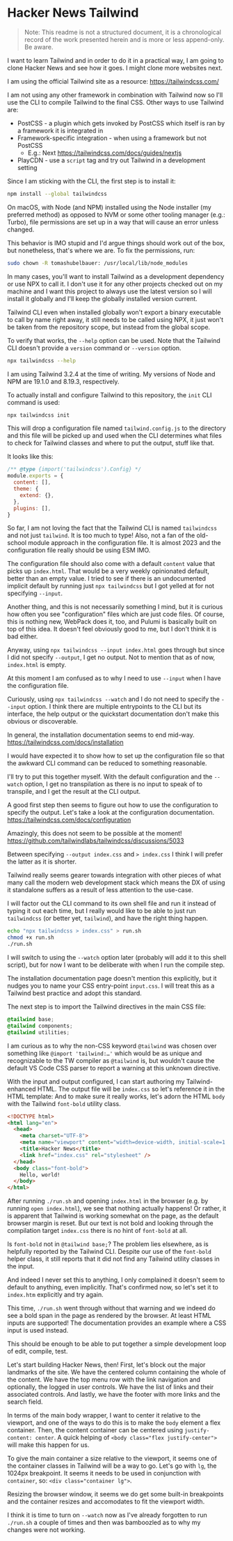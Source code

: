 # Hacker News Tailwind

> Note: This readme is not a structured document, it is a chronological record
of the work presented herein and is more or less append-only. Be aware.

I want to learn Tailwind and in order to do it in a practical way, I am going to
clone Hacker News and see how it goes.
I might clone more websites next.

I am using the official Tailwind site as a resource:
https://tailwindcss.com/

I am not using any other framework in combination with Tailwind now so I'll use
the CLI to compile Tailwind to the final CSS.
Other ways to use Tailwind are:

- PostCSS - a plugin which gets invoked by PostCSS which itself is ran by a
  framework it is integrated in
- Framework-specific integration - when using a framework but not PostCSS
  - E.g.: Next https://tailwindcss.com/docs/guides/nextjs
- PlayCDN - use a `script` tag and try out Tailwind in a development setting

Since I am sticking with the CLI, the first step is to install it:

```sh
npm install --global tailwindcss
```

On macOS, with Node (and NPM) installed using the Node installer (my preferred
method) as opposed to NVM or some other tooling manager (e.g.: Turbo), file
permissions are set up in a way that will cause an error unless changed.

This behavior is IMO stupid and I'd argue things should work out of the box,
but nonetheless, that's where we are.
To fix the permissions, run:

```sh
sudo chown -R tomashubelbauer: /usr/local/lib/node_modules
```

In many cases, you'll want to install Tailwind as a development dependency or
use NPX to call it.
I don't use it for any other projects checked out on my machine and I want this
project to always use the latest version so I will install it globally and I'll
keep the globally installed version current.

Tailwind CLI even when installed globally won't export a binary executable to
call by name right away, it still needs to be called using NPX, it just won't
be taken from the repository scope, but instead from the global scope.

To verify that works, the `--help` option can be used.
Note that the Tailwind CLI doesn't provide a `version` command or `--version`
option.

```sh
npx tailwindcss --help
```

I am using Tailwind 3.2.4 at the time of writing.
My versions of Node and NPM are 19.1.0 and 8.19.3, respectively.

To actually install and configure Tailwind to this repository, the `init` CLI
command is used:

```sh
npx tailwindcss init
```

This will drop a configuration file named `tailwind.config.js` to the directory
and this file will be picked up and used when the CLI determines what files to
check for Tailwind classes and where to put the output, stuff like that.

It looks like this:

```js
/** @type {import('tailwindcss').Config} */
module.exports = {
  content: [],
  theme: {
    extend: {},
  },
  plugins: [],
}
```

So far, I am not loving the fact that the Tailwind CLI is named `tailwindcss`
and not just `tailwind`.
It is too much to type!
Also, not a fan of the old-school module approach in the configuration file.
It is almost 2023 and the configuration file really should be using ESM IMO.

The configuration file should also come with a default `content` value that
picks up `index.html`.
That would be a very weekly opinionated default, better than an empty value.
I tried to see if there is an undocumented implicit default by running just
`npx tailwindcss` but I got yelled at for not specifying `--input`.

Another thing, and this is not necessarily something I mind, but it is curious
how often you see "configuration" files which are just code files.
Of course, this is nothing new, WebPack does it, too, and Pulumi is basically
built on top of this idea.
It doesn't feel obviously good to me, but I don't think it is bad either.

Anyway, using `npx tailwindcss --input index.html` goes through but since I did
not specify `--output`, I get no output.
Not to mention that as of now, `index.html` is empty.

At this moment I am confused as to why I need to use `--input` when I have the
configuration file.

Curiously, using `npx tailwindcss --watch` and I do not need to specify the
`--input` option.
I think there are multiple entrypoints to the CLI but its interface, the help
output or the quickstart documentation don't make this obvious or discoverable.

In general, the installation documentation seems to end mid-way.
https://tailwindcss.com/docs/installation

I would have expected it to show how to set up the configuration file so that
the awkward CLI command can be reduced to something reasonable.

I'll try to put this together myself.
With the default configuration and the `--watch` option, I get no transpilation
as there is no input to speak of to transpile, and I get the result at the CLI
output.

A good first step then seems to figure out how to use the configuration to
specify the output.
Let's take a look at the configuration documentation.
https://tailwindcss.com/docs/configuration

Amazingly, this does not seem to be possible at the moment!
https://github.com/tailwindlabs/tailwindcss/discussions/5033

Between specifying `--output index.css` and `> index.css` I think I will prefer
the latter as it is shorter.

Tailwind really seems gearer towards integration with other pieces of what many
call the modern web development stack which means the DX of using it standalone
suffers as a result of less attention to the use-case.

I will factor out the CLI command to its own shell file and run it instead of
typing it out each time, but I really would like to be able to just run
`tailwindcss` (or better yet, `tailwind`), and have the right thing happen.

```sh
echo "npx tailwindcss > index.css" > run.sh
chmod +x run.sh
./run.sh
```

I will switch to using the `--watch` option later (probably will add it to this
shell script), but for now I want to be deliberate with when I run the compile
step.

The installation documentation page doesn't mention this explicitly, but it
nudges you to name your CSS entry-point `input.css`.
I will treat this as a Tailwind best practice and adopt this standard.

The next step is to import the Tailwind directives in the main CSS file:

```css
@tailwind base;
@tailwind components;
@tailwind utilities;
```

I am curious as to why the non-CSS keyword `@tailwind` was chosen over something
like `@import 'tailwind:…'` which would be as unique and recognizable to the TW
compiler as `@tailwind` is, but wouldn't cause the default VS Code CSS parser to
report a warning at this unknown directive.

With the input and output configured, I can start authoring my Tailwind-enhanced
HTML.
The output file will be `index.css` so let's reference it in the HTML template:
And to make sure it really works, let's adorn the HTML `body` with the Tailwind
`font-bold` utility class.

```html
<!DOCTYPE html>
<html lang="en">
  <head>
    <meta charset="UTF-8">
    <meta name="viewport" content="width=device-width, initial-scale=1.0">
    <title>Hacker News</title>
    <link href="index.css" rel="stylesheet" />
  </head>
  <body class="font-bold">
    Hello, world!
  </body>
</html>
```

After running `./run.sh` and opening `index.html` in the browser (e.g. by
running `open index.html`), we see that nothing actually happens!
Or rather, it is apparent that Tailwind is working somewhat on the page, as the
default browser margin is reset.
But our text is not bold and looking through the compilation target `index.css`
there is no hint of `font-bold` at all.

Is `font-bold` not in `@tailwind base;`?
The problem lies elsewhere, as is helpfully reported by the Tailwind CLI.
Despite our use of the `font-bold` helper class, it still reports that it did
not find any Tailwind utility classes in the input.

And indeed I never set this to anything, I only complained it doesn't seem to
default to anything, even implicitly.
That's confirmed now, so let's set it to `index.htm` explicitly and try again.

This time, `./run.sh` went through without that warning and we indeed do see a
bold span in the page as rendered by the browser.
At least HTML inputs are supported!
The documentation provides an example where a CSS input is used instead.

This should be enough to be able to put together a simple development loop of
edit, compile, test.

Let's start building Hacker News, then!
First, let's block out the major landmarks of the site.
We have the centered column containing the whole of the content.
We have the top menu row with the link navigation and optionally, the logged in
user controls.
We have the list of links and their associated controls.
And lastly, we have the footer with more links and the search field.

In terms of the main body wrapper, I want to center it relative to the viewport,
and one of the ways to do this is to make the `body` element a flex container.
Then, the content container can be centered using `justify-content: center`.
A quick helping of `<body class="flex justify-center">` will make this happen
for us.

To give the main container a size relative to the viewport, it seems one of the
container classes in Tailwind will be a way to go.
Let's go with `lg`, the 1024px breakpoint.
It seems it needs to be used in conjunction with `container`, so:
`<div class="container lg">`.

Resizing the browser window, it seems we do get some built-in breakpoints and
the container resizes and accomodates to fit the viewport width.

I think it is time to turn on `--watch` now as I've already forgotten to run
`./run.sh` a couple of times and then was bamboozled as to why my changes were
not working.
